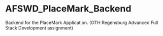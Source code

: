 # AFSWD_PlaceMark_Backend
Backend for the PlaceMark Application. (OTH Regensburg Advanced Full Stack Development assignment)
